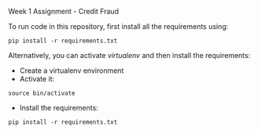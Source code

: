 Week 1 Assignment - Credit Fraud

To run code in this repository, first install all the requirements using:
```commandline
pip install -r requirements.txt
```

Alternatively, you can activate _virtualenv_ and then install the requirements:

- Create a virtualenv environment
- Activate it: 
```commandline
source bin/activate
```
- Install the requirements:
```commandline
pip install -r requirements.txt
```